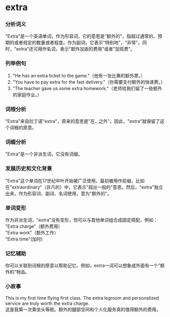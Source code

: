 # extra

### 分析词义

  

"Extra"是一个英语单词，作为形容词，它的意思是"额外的"，指超过通常的、预期的或者规定的数量或者程度。作为副词，它表示"特别地"，"非常"。同时，"extra"还可用作名词，表示"额外加收的费用"或者"加班费"。

  

### 列举例句

  

1.  "He has an extra ticket to the game."（他有一张比赛的额外票。）
2.  "You have to pay extra for the fast delivery."（你需要支付额外的快递费。）
3.  "The teacher gave us some extra homework."（老师给我们留了一些额外的家庭作业。）

  

### 词根分析

  

"Extra"来自拉丁语"extra"，原来的意思是"在…之外"。因此，"extra"就保留了这个词根的原意。

  

### 词缀分析

  

"Extra"是一个非派生词，它没有词缀。

  

### 发展历史和文化背景

  

"Extra"这个单词在17世纪中叶开始被广泛使用，最初被用作前缀，比如在"extraordinary"（非凡的）中，它表示"超出一般的"意思。然后，"extra"独立出来，作为形容词、副词、名词使用，意为"额外的"。

  

### 单词变形

  

作为非派生词，"extra"没有变形，但可以与其他单词组合成固定搭配，例如：  
"Extra charge”（额外费用）  
"Extra work”（额外工作）  
"Extra time"(加时)

  

### 记忆辅助

  

你可以关联到词根的原意以帮助记忆，例如，extra一词可以想象成外面有一个"额外的"物品。

  

### 小故事

  

This is my first time flying first class. The extra legroom and personalized service are truly worth the extra charge.  
这是我第一次乘坐头等舱。额外的腿部空间和个人化服务真的值得额外的费用。
